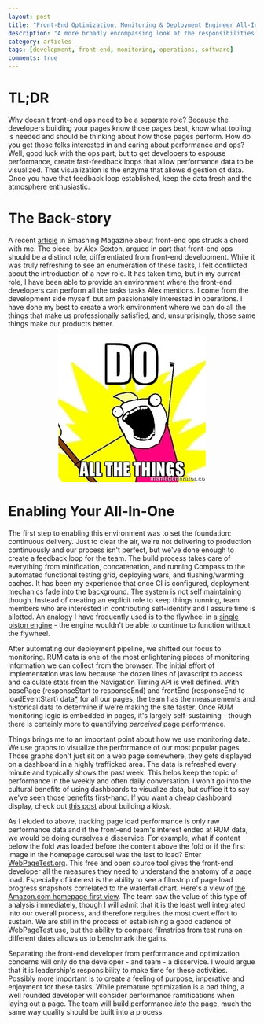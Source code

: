 ```yaml
---
layout: post
title: "Front-End Optimization, Monitoring & Deployment Engineer All-In-One"
description: "A more broadly encompassing look at the responsibilities of a front-end developer"
category: articles
tags: [development, front-end, monitoring, operations, software]
comments: true
---
```


# TL;DR
Why doesn't front-end ops need to be a separate role?  Because the developers building your pages know those pages best, know what tooling is needed and should be thinking about how those pages perform.  How do you get those folks interested in and caring about performance and ops?  Well, good luck with the ops part, but to get developers to espouse performance, create fast-feedback loops that allow performance data to be visualized.  That visualization is the enzyme that allows digestion of data.  Once you have that feedback loop established, keep the data fresh and the atmosphere enthusiastic.

# The Back-story
A recent [article](http://www.smashingmagazine.com/2013/06/11/front-end-ops/) in Smashing Magazine about front-end ops struck a chord with me.  The piece, by Alex Sexton, argued in part that front-end ops should be a distinct role, differentiated from front-end development.  While it was truly refreshing to see an enumeration of these tasks, I felt conflicted about the introduction of a new role.  It has taken time, but in my current role, I have been able to provide an environment where the front-end developers can perform all the tasks tasks Alex mentions.  I come from the development side myself, but am passionately interested in operations.  I have done my best to create a work environment where we can do all the things that make us professionally satisfied, and, unsurprisingly, those same things make our products better.

<p style="text-align:center;">
  <img src="/images/do-all-the-things.jpg" alt="Do All The Things">
</p>

# Enabling Your All-In-One
The first step to enabling this environment was to set the foundation: continuous delivery.  Just to clear the air, we're not delivering to production continuously and our process isn't perfect, but we've done enough to create a feedback loop for the team.  The build process takes care of everything from minification, concatenation, and running Compass to the automated functional testing grid, deploying wars, and flushing/warming caches.  It has been my experience that once CI is configured, deployment mechanics fade into the background.  The system is not self maintaining though.  Instead of creating an explicit role to keep things running, team members who are interested in contributing self-identify and I assure time is allotted.  An analogy I have frequently used is to the flywheel in a [single piston engine](http://en.wikipedia.org/wiki/Reciprocating_engine) - the engine wouldn't be able to continue to function without the flywheel.

After automating our deployment pipeline, we shifted our focus to monitoring.  RUM data is one of the most enlightening pieces of monitoring information we can collect from the browser.  The initial effort of implementation was low because the dozen lines of javascript to access and calculate stats from the Navigation Timing API is well defined.  With basePage (responseStart to responseEnd) and frontEnd (responseEnd to loadEventStart) data[&#42;](http://www.html5rocks.com/en/tutorials/webperformance/basics/#events) for all our pages, the team has the measurements and historical data to determine if we're making the site faster.  Once RUM monitoring logic is embedded in pages, it's largely self-sustaining - though there is certainly more to quantifying _perceived_ page performance.

<div class="note info">
  <p>
    Things brings me to an important point about how we use monitoring data.  We use graphs to visualize the performance of our most popular pages.  Those graphs don't just sit on a web page somewhere, they gets displayed on a dashboard in a highly trafficked area.  The data is refreshed every minute and typically shows the past week.  This helps keep the topic of performance in the weekly and often daily conversation.  I won't go into the cultural benefits of using dashboards to visualize data, but suffice it to say we've seen those benefits first-hand.  If you want a cheap dashboard display, check out <a href="/articles/2013/05/31/pi-dashboard-kiosk.html">this post</a> about building a kiosk.
  </p>
</div>

As I eluded to above, tracking page load performance is only raw performance data and if the front-end team's interest ended at RUM data, we would be doing ourselves a disservice.  For example, what if content below the fold was loaded before the content above the fold or if the first image in the homepage carousel was the last to load?  Enter [WebPageTest.org](http://www.webpagetest.org/).  This free and open source tool gives the front-end developer all the measures they need to understand the anatomy of a page load.  Especially of interest is the ability to see a filmstrip of page load progress snapshots correlated to the waterfall chart.  Here's a view of [the Amazon.com homepage first view](http://www.webpagetest.org/video/compare.php?tests=130718_XF_16KT-r%3A2-c%3A0&thumbSize=200&ival=100&end=full).  The team saw the value of this type of analysis immediately, though I will admit that it is the least well integrated into our overall process, and therefore requires the most overt effort to sustain.  We are still in the process of establishing a good cadence of WebPageTest use, but the ability to compare filmstrips from test runs on different dates allows us to benchmark the gains.

Separating the front-end developer from performance and optimization concerns will only do the developer - and team - a disservice.  I would argue that it is leadership's responsibility to make time for these activities.  Possibly more important is to create a feeling of purpose, imperative and enjoyment for these tasks.  While premature optimization is a bad thing, a well rounded developer will consider performance ramifications when laying out a page.  The team will build performance _into_ the page, much the same way quality should be built into a process.
